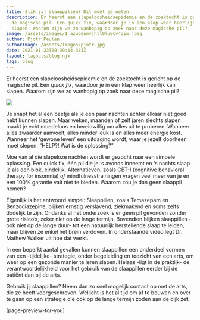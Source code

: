 ```yaml
---
title: Slik jij slaappillen? Dit moet je weten.
description: Er heerst een slapeloosheidsepidemie en de zoektocht is gericht op
  de magische pil. Een quick fix, waardoor je in een klap weer heerlijk kan
  slapen. Waarom zijn we zo wanhopig op zoek naar deze magische pil?
image: /assets/images/1_azwodumyjhtl0lu6cv4qiw.jpeg
author: Pjotr Peulen
authorImage: /assets/images/pjotr.jpg
date: 2021-01-23T09:39:14.383Z
layout: layouts/blog.njk
tags: blog
---
```

Er heerst een slapeloosheidsepidemie en de zoektocht is gericht op de magische pil. Een *quick fix*, waardoor je in een klap weer heerlijk kan slapen. Waarom zijn we zo wanhopig op zoek naar deze magische pil?

![](/assets/images/1_azwodumyjhtl0lu6cv4qiw.jpeg)

Je snapt het al een beetje als je een paar nachten achter elkaar niet goed hebt kunnen slapen. Maar weken, maanden of zelf jaren slechts slapen maakt je echt moedeloos en bereidwillig om alles uit te proberen. Wanneer alles zwaarder aanvoelt, alles minder leuk is en alles meer energie kost. Wanneer het ‘gewone leven’ een uitdaging wordt, waar je jezelf doorheen moet slepen. “HELP?! Wat is de oplossing?”

Moe van al die slapeloze nachten wordt er gezocht naar een simpele oplossing. Een quick fix, één pil die je ‘s avonds inneemt en ‘s nachts slaap je als een blok, eindelijk. Alternatieven, zoals CBT-I (cognitive behavioral therapy for insomnia) *of* mindfulnesstrainingen vragen veel meer van je en een 100% garantie valt niet te bieden. Waarom zou je dan geen slaappil nemen?

Eigenlijk is het antwoord simpel: Slaappillen, zoals Temazepam en Benzodiazepine, blijken ernstig verslavend, ziekmakend en soms zelfs dodelijk te zijn. Ondanks al het onderzoek is er geen pil gevonden zonder grote risico’s, zeker niet op de lange termijn. Bovendien blijken slaappillen -ook niet op de lange duur- tot een natuurlijk herstellende slaap te leiden, maar blijven ze enkel het brein verdoven. In onderstaande video legt Dr. Mathew Walker uit hoe dat werkt.

In een beperkt aantal gevallen kunnen slaappillen een onderdeel vormen van een -tijdelijke- strategie, onder begeleiding en toezicht van een arts, om weer op een gezonde manier te leren slapen. Helaas -ligt in de praktijk- de verantwoordelijkheid voor het gebruik van de slaappillen eerder bij de patiënt dan bij de arts.

Gebruik jij slaappillen? Neem dan zo snel mogelijk contact op met de arts, die ze heeft voorgeschreven. Wellicht is het al tijd om af te bouwen en over te gaan op een strategie die ook op de lange termijn zoden aan de dijk zet.

\[page-preview-for-you]